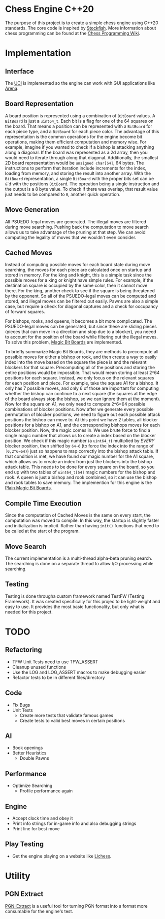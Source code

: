 # Chess Engine C++20
The purpose of this project is to create a simple chess engine using C++20 standards. The core code is inspired by [Stockfish](https://github.com/official-stockfish/Stockfish). More information about chess programming can be found at the [Chess Programming Wiki](https://www.chessprogramming.org/Main_Page).

# Implementation

## Interface
The [UCI](http://wbec-ridderkerk.nl/html/UCIProtocol.html) is implemented so the engine can work with GUI applications like [Arena](http://www.playwitharena.de/).

## Board Representation
A board position is represented using a combination of `BitBoard` values. A `BitBoard` is just a `uint64_t`. Each bit is a flag for one of the 64 squares on the board. That means a position can be represented with a `BitBoard` for each piece type, and a `BitBoard` for each piece color. The advantage of this representation is the common operations for the engine become bit operations, making them efficient computation and memory wise. For example, imagine if you wanted to check if a bishop is attacking anything along a diagonal. If the board was represented as a 2d array, then you would need to iterate through along that diagonal. Additionally, the smallest 2D board representation would be `unsigned char[64]`, 64 bytes. The instructions to perform that iteration include increments for the index, loading from memory, and storing the result into another array. With the `BitBoard` representation, a single `BitBoard` with the proper bits set can be `&`'d with the positions `BitBoard`. The opreation being a single instruction and the output is a 8 byte value. To check if there was overlap, that result value just needs to be compared to `0`, another quick operation. 

## Move Generation
All PSUEDO-legal moves are generated. The illegal moves are filtered during move searching. Pushing back the computation to move search allows us to take advantage of the pruning at that step. We can avoid computing the legality of moves that we wouldn't even consider.

## Cached Moves
Instead of computing possible moves for each board state during move searching, the moves for each piece are calculated once on startup and stored in memory. For the king and knight, this is a simple task since the possible moves for a king or knight have simple rules. For example, if the destination square is occupied by the same color, then it cannot move there. For the king, another check to see if the square is being threatened by the opponent. So all of the PSUEDO-legal moves can be computed and stored, and illegal moves can be filtered out easily. Pawns are also a simple case, but require a check for diagonal captures and a check for occupancy of forward squares.

For bishops, rooks, and queens, it becomes a bit more complicated. The PSUEDO-legal moves can be generated, but since these are sliding pieces (pieces that can move in a direction and stop due to a blocker), you neeed to account for the position of the board while filtering out the illegal moves. To solve this problem, [Magic Bit Boards](https://www.chessprogramming.org/Magic_Bitboards) are implemented.

To briefly summarize Magic Bit Boards, they are methods to precompute all possible moves for either a bishop or rook, and then create a way to easily index into the move based on the square the piece is and the relevant blockers for that square. Precomputing all of the positions and storing the entire positions would be impossible. That would mean storing at least 2^64 positions for each square. Instead, we only focus on the relevant squares for each position and piece. For example, take the square A1 for a bishop. It only has 7 possible moves, and only 6 of those are important for computing whether the bishop can continue to a next square (the squares at the edge of the board always stop the bishop, so we can ignore them at the moment). Now for the square on A1, we only need to compute 2^6=64 possible combinations of blocker positions. Now after we generate every possible permutation of blocker positions, we need to figure out each possible attack positions the bishop can move to. At this point we have 2 tables, all blocker positions for a bishop on A1, and the corresponding bishops moves for each blocker position. Now, the magic comes in. We use brute force to find a single magic number that allows us to create a index based on the blocker position. We check if this magic number (a `uint64_t`) multiplied by *EVERY* blocker position, then shifted by `64-6` (to force the index into the range of `[0,2^6=64)`) just so happens to map correctly into the bishop attack table. If that condition is met, we have found our magic number for the A1 square, which allows us to create an index from just the blockers into the bishop attack table. This needs to be done for every square on the board, so you end up with two tables of `uint64_t[64]` magic numbers for the bishop and rook. A queen is just a bishop and rook combined, so it can use the bishop and rook tables to save memory. The implemention for this engine is the [Plain Magic Bit Boards](https://www.chessprogramming.org/Magic_Bitboards#Plain). 

## Compile Time Execution
Since the computation of Cached Moves is the same on every start, the computation was moved to compile. In this way, the startup is slightly faster and initialization is implicit. Rather than having `init()` functions that need to be called at the start of the program.

## Move Search
The current implementation is a multi-thread alpha-beta pruning search. The searching is done on a separate thread to allow I/O processing while searching.

## Testing
Testing is done througha custom framework named TestFW (Testing Framework). It was created specifically for this projec to be light-weight and easy to use. It provides the most basic functionality, but only what is needed for this project.
# TODO

## Refactoring
* TFW Unit Tests need to use TFW_ASSERT
* Cleanup unused functions
* Use the LOG and LOG_ASSERT macros to make debugging easier
* Refactor tests to be in different files/directory

## Code
* Fix Bugs
* Unit Tests
  * Create more tests that validate famous games
  * Create tests to valid best moves in certain positions

## AI
* Book openings
* Better Heuristics
  * Double Pawns

## Performance
* Optimize Searching
  * Profile performance again

## Engine
* Accept clock time and obey it
* Print info strings for in-game info and also debugging strings
* Print line for best move

## Play Testing
* Get the engine playing on a website like [Lichess](https://lichess.org).

# Utility
## PGN Extract
[PGN-Extract](https://www.cs.kent.ac.uk/people/staff/djb/pgn-extract/) is a useful tool for turning PGN format into a format more consumable for the engine's test.